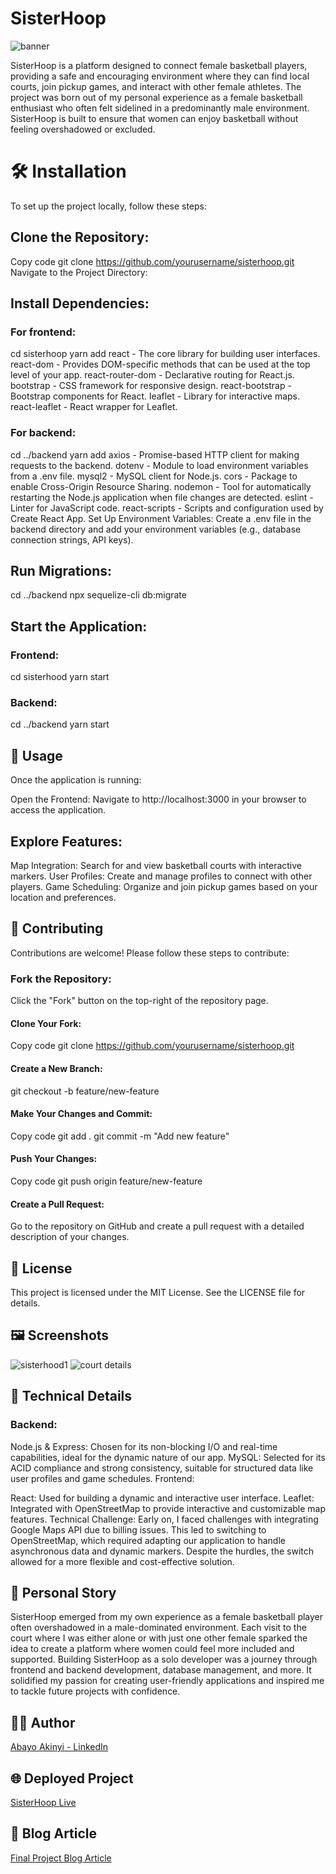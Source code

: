 # SisterHoop

![banner](https://github.com/user-attachments/assets/565b0852-1616-43dd-b26a-096a4d6db5cd)

SisterHoop is a platform designed to connect female basketball players, providing a safe and encouraging environment where they can find local courts, join pickup games, and interact with other female athletes. The project was born out of my personal experience as a female basketball enthusiast who often felt sidelined in a predominantly male environment. SisterHoop is built to ensure that women can enjoy basketball without feeling overshadowed or excluded.

# 🛠️ Installation
To set up the project locally, follow these steps:

## Clone the Repository:
Copy code
git clone https://github.com/yourusername/sisterhoop.git
Navigate to the Project Directory:

## Install Dependencies:
### For frontend:
cd sisterhoop
yarn add
react - The core library for building user interfaces.
react-dom - Provides DOM-specific methods that can be used at the top level of your app.
react-router-dom - Declarative routing for React.js.
bootstrap - CSS framework for responsive design.
react-bootstrap - Bootstrap components for React.
leaflet - Library for interactive maps.
react-leaflet - React wrapper for Leaflet.

### For backend:
cd ../backend
yarn add
axios - Promise-based HTTP client for making requests to the backend.
dotenv - Module to load environment variables from a .env file.
mysql2 - MySQL client for Node.js.
cors - Package to enable Cross-Origin Resource Sharing.
nodemon - Tool for automatically restarting the Node.js application when file changes are detected.
eslint - Linter for JavaScript code.
react-scripts - Scripts and configuration used by Create React App.
Set Up Environment Variables:
Create a .env file in the backend directory and add your environment variables (e.g., database connection strings, API keys).

## Run Migrations:
cd ../backend
npx sequelize-cli db:migrate

## Start the Application:
### Frontend:
cd sisterhood
yarn start
### Backend:
cd ../backend
yarn start

## 🚀 Usage
Once the application is running:

Open the Frontend: Navigate to http://localhost:3000 in your browser to access the application.

## Explore Features:

Map Integration: Search for and view basketball courts with interactive markers.
User Profiles: Create and manage profiles to connect with other players.
Game Scheduling: Organize and join pickup games based on your location and preferences.

## 🤝 Contributing
Contributions are welcome! Please follow these steps to contribute:

### Fork the Repository:
Click the "Fork" button on the top-right of the repository page.

#### Clone Your Fork:
Copy code
git clone https://github.com/yourusername/sisterhoop.git

#### Create a New Branch:
git checkout -b feature/new-feature

#### Make Your Changes and Commit:
Copy code
git add .
git commit -m "Add new feature"

#### Push Your Changes:
Copy code
git push origin feature/new-feature

#### Create a Pull Request:
Go to the repository on GitHub and create a pull request with a detailed description of your changes.

## 📜 License
This project is licensed under the MIT License. See the LICENSE file for details.

## 🖼️ Screenshots
![sisterhood1](https://github.com/user-attachments/assets/385f69fc-ec8c-47b0-8408-0a3d5bfb1f35)
![court details](https://github.com/user-attachments/assets/7e6eef76-593b-4da9-b28c-fa6fe394b514)

## 📖 Technical Details
### Backend:

Node.js & Express: Chosen for its non-blocking I/O and real-time capabilities, ideal for the dynamic nature of our app.
MySQL: Selected for its ACID compliance and strong consistency, suitable for structured data like user profiles and game schedules.
Frontend:

React: Used for building a dynamic and interactive user interface.
Leaflet: Integrated with OpenStreetMap to provide interactive and customizable map features.
Technical Challenge:
Early on, I faced challenges with integrating Google Maps API due to billing issues. This led to switching to OpenStreetMap, which required adapting our application to handle asynchronous data and dynamic markers. Despite the hurdles, the switch allowed for a more flexible and cost-effective solution.

## 💬 Personal Story
SisterHoop emerged from my own experience as a female basketball player often overshadowed in a male-dominated environment. Each visit to the court where I was either alone or with just one other female sparked the idea to create a platform where women could feel more included and supported. Building SisterHoop as a solo developer was a journey through frontend and backend development, database management, and more. It solidified my passion for creating user-friendly applications and inspired me to tackle future projects with confidence.

## 👩‍💻 Author
[Abayo Akinyi - LinkedIn](https://www.youtube.com/watch?v=XyHkoKwPtaw)
## 🌐 Deployed Project
[SisterHoop Live](https://abayo24.github.io/SisterHoop/)
## 📝 Blog Article
[Final Project Blog Article](https://medium.com/@akinyi.dev/building-sisterhoop-bridging-the-gap-for-female-basketball-players-caccc9c509a2)

